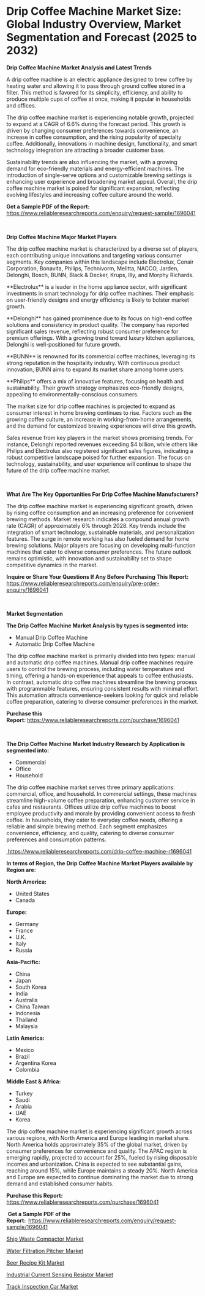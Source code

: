 <p><h1>Drip Coffee Machine Market Size: Global Industry Overview, Market Segmentation and Forecast (2025 to 2032)</h1></p><p><strong>Drip Coffee Machine Market Analysis and Latest Trends</strong></p>
<p><p>A drip coffee machine is an electric appliance designed to brew coffee by heating water and allowing it to pass through ground coffee stored in a filter. This method is favored for its simplicity, efficiency, and ability to produce multiple cups of coffee at once, making it popular in households and offices.</p><p>The drip coffee machine market is experiencing notable growth, projected to expand at a CAGR of 6.6% during the forecast period. This growth is driven by changing consumer preferences towards convenience, an increase in coffee consumption, and the rising popularity of specialty coffee. Additionally, innovations in machine design, functionality, and smart technology integration are attracting a broader customer base. </p><p>Sustainability trends are also influencing the market, with a growing demand for eco-friendly materials and energy-efficient machines. The introduction of single-serve options and customizable brewing settings is enhancing user experience and broadening market appeal. Overall, the drip coffee machine market is poised for significant expansion, reflecting evolving lifestyles and increasing coffee culture around the world.</p></p>
<p><strong>Get a Sample PDF of the Report:&nbsp;</strong> <a href="https://www.reliableresearchreports.com/enquiry/request-sample/1696041?utm_campaign=24&utm_medium=2&utm_source=Github&utm_content=ia&utm_term=05022025&utm_id=drip-coffee-machine">https://www.reliableresearchreports.com/enquiry/request-sample/1696041</a></p>
<p>&nbsp;</p>
<p><strong>Drip Coffee Machine Major Market Players</strong></p>
<p><p>The drip coffee machine market is characterized by a diverse set of players, each contributing unique innovations and targeting various consumer segments. Key companies within this landscape include Electrolux, Conair Corporation, Bonavita, Philips, Technivorm, Melitta, NACCO, Jarden, Delonghi, Bosch, BUNN, Black & Decker, Krups, Illy, and Morphy Richards.</p><p>**Electrolux** is a leader in the home appliance sector, with significant investments in smart technology for drip coffee machines. Their emphasis on user-friendly designs and energy efficiency is likely to bolster market growth.</p><p>**Delonghi** has gained prominence due to its focus on high-end coffee solutions and consistency in product quality. The company has reported significant sales revenue, reflecting robust consumer preference for premium offerings. With a growing trend toward luxury kitchen appliances, Delonghi is well-positioned for future growth.</p><p>**BUNN** is renowned for its commercial coffee machines, leveraging its strong reputation in the hospitality industry. With continuous product innovation, BUNN aims to expand its market share among home users.</p><p>**Philips** offers a mix of innovative features, focusing on health and sustainability. Their growth strategy emphasizes eco-friendly designs, appealing to environmentally-conscious consumers.</p><p>The market size for drip coffee machines is projected to expand as consumer interest in home brewing continues to rise. Factors such as the growing coffee culture, an increase in working-from-home arrangements, and the demand for customized brewing experiences will drive this growth.</p><p>Sales revenue from key players in the market shows promising trends. For instance, Delonghi reported revenues exceeding $4 billion, while others like Philips and Electrolux also registered significant sales figures, indicating a robust competitive landscape poised for further expansion. The focus on technology, sustainability, and user experience will continue to shape the future of the drip coffee machine market.</p></p>
<p>&nbsp;</p>
<p><strong>What Are The Key Opportunities For Drip Coffee Machine Manufacturers?</strong></p>
<p><p>The drip coffee machine market is experiencing significant growth, driven by rising coffee consumption and an increasing preference for convenient brewing methods. Market research indicates a compound annual growth rate (CAGR) of approximately 6% through 2028. Key trends include the integration of smart technology, sustainable materials, and personalization features. The surge in remote working has also fueled demand for home brewing solutions. Major players are focusing on developing multi-function machines that cater to diverse consumer preferences. The future outlook remains optimistic, with innovation and sustainability set to shape competitive dynamics in the market.</p></p>
<p><strong>Inquire or Share Your Questions If Any Before Purchasing This Report:</strong> <a href="https://www.reliableresearchreports.com/enquiry/pre-order-enquiry/1696041?utm_campaign=24&utm_medium=2&utm_source=Github&utm_content=ia&utm_term=05022025&utm_id=drip-coffee-machine">https://www.reliableresearchreports.com/enquiry/pre-order-enquiry/1696041</a></p>
<p>&nbsp;</p>
<p><strong>Market Segmentation</strong></p>
<p><strong>The Drip Coffee Machine Market Analysis by types is segmented into:</strong></p>
<p><ul><li>Manual Drip Coffee Machine</li><li>Automatic Drip Coffee Machine</li></ul></p>
<p><p>The drip coffee machine market is primarily divided into two types: manual and automatic drip coffee machines. Manual drip coffee machines require users to control the brewing process, including water temperature and timing, offering a hands-on experience that appeals to coffee enthusiasts. In contrast, automatic drip coffee machines streamline the brewing process with programmable features, ensuring consistent results with minimal effort. This automation attracts convenience-seekers looking for quick and reliable coffee preparation, catering to diverse consumer preferences in the market.</p></p>
<p><strong>Purchase this Report:&nbsp;</strong><a href="https://www.reliableresearchreports.com/purchase/1696041?utm_campaign=24&utm_medium=2&utm_source=Github&utm_content=ia&utm_term=05022025&utm_id=drip-coffee-machine">https://www.reliableresearchreports.com/purchase/1696041</a></p>
<p>&nbsp;</p>
<p><strong>The Drip Coffee Machine Market Industry Research by Application is segmented into:</strong></p>
<p><ul><li>Commercial</li><li>Office</li><li>Household</li></ul></p>
<p><p>The drip coffee machine market serves three primary applications: commercial, office, and household. In commercial settings, these machines streamline high-volume coffee preparation, enhancing customer service in cafes and restaurants. Offices utilize drip coffee machines to boost employee productivity and morale by providing convenient access to fresh coffee. In households, they cater to everyday coffee needs, offering a reliable and simple brewing method. Each segment emphasizes convenience, efficiency, and quality, catering to diverse consumer preferences and consumption patterns.</p></p>
<p><a href="https://www.reliableresearchreports.com/drip-coffee-machine-r1696041?utm_campaign=24&utm_medium=2&utm_source=Github&utm_content=ia&utm_term=05022025&utm_id=drip-coffee-machine">&nbsp;https://www.reliableresearchreports.com/drip-coffee-machine-r1696041</a></p>
<p><strong>In terms of Region, the Drip Coffee Machine Market Players available by Region are:</strong></p>
<p>
    <p> <strong> North America: </strong>
        <ul>
            <li>United States</li>
            <li>Canada</li>
        </ul>
        </p> 
    <p> <strong> Europe: </strong>
        <ul>
            <li>Germany</li>
            <li>France</li>
            <li>U.K.</li>
            <li>Italy</li>
            <li>Russia</li>
        </ul>
        </p> 
    <p> <strong> Asia-Pacific: </strong>
        <ul>
            <li>China</li>
            <li>Japan</li>
            <li>South Korea</li>
            <li>India</li>
            <li>Australia</li>
            <li>China Taiwan</li>
            <li>Indonesia</li>
            <li>Thailand</li>
            <li>Malaysia</li>
        </ul>
        </p> 
    <p> <strong> Latin America: </strong>
        <ul>
            <li>Mexico</li>
            <li>Brazil</li>
            <li>Argentina Korea</li>
            <li>Colombia</li>
        </ul>
        </p> 
    <p> <strong> Middle East & Africa: </strong>
        <ul>
            <li>Turkey</li>
            <li>Saudi</li>
            <li>Arabia</li>
            <li>UAE</li>
            <li>Korea</li>
        </ul>
    </p>
    </p>
<p><p>The drip coffee machine market is experiencing significant growth across various regions, with North America and Europe leading in market share. North America holds approximately 35% of the global market, driven by consumer preferences for convenience and quality. The APAC region is emerging rapidly, projected to account for 25%, fueled by rising disposable incomes and urbanization. China is expected to see substantial gains, reaching around 15%, while Europe maintains a steady 20%. North America and Europe are expected to continue dominating the market due to strong demand and established consumer habits.</p></p>
<p><strong>Purchase this Report: </strong><a href="https://www.reliableresearchreports.com/purchase/1696041?utm_campaign=24&utm_medium=2&utm_source=Github&utm_content=ia&utm_term=05022025&utm_id=drip-coffee-machine">https://www.reliableresearchreports.com/purchase/1696041</a></p>
<p>&nbsp;<strong>Get a Sample PDF of the Report:&nbsp;&nbsp;</strong><a href="https://www.reliableresearchreports.com/enquiry/request-sample/1696041?utm_campaign=24&utm_medium=2&utm_source=Github&utm_content=ia&utm_term=05022025&utm_id=drip-coffee-machine">https://www.reliableresearchreports.com/enquiry/request-sample/1696041</a></p>
<p><strong></strong></p>
<p><p><a href="https://www.linkedin.com/pulse/forecasting-growth-ship-waste-compactor-market-2025-2032-orcwe?utm_campaign=24&utm_medium=2&utm_source=Github&utm_content=ia&utm_term=05022025&utm_id=drip-coffee-machine">Ship Waste Compactor Market</a></p><p><a href="https://github.com/yazminwollma30/Market-Research-Report-List-1/blob/main/water-filtration-pitcher-market.md?utm_campaign=24&utm_medium=2&utm_source=Github&utm_content=ia&utm_term=05022025&utm_id=drip-coffee-machine">Water Filtration Pitcher Market</a></p><p><a href="https://github.com/steidmindy199393/Market-Research-Report-List-1/blob/main/beer-recipe-kit-market.md?utm_campaign=24&utm_medium=2&utm_source=Github&utm_content=ia&utm_term=05022025&utm_id=drip-coffee-machine">Beer Recipe Kit Market</a></p><p><a href="https://www.linkedin.com/pulse/industrial-current-sensing-resistor-market-trends-report-ohwke?utm_campaign=24&utm_medium=2&utm_source=Github&utm_content=ia&utm_term=05022025&utm_id=drip-coffee-machine">Industrial Current Sensing Resistor Market</a></p><p><a href="https://www.linkedin.com/pulse/track-inspection-car-market-growth-insights-sales-channels-k4lee?utm_campaign=24&utm_medium=2&utm_source=Github&utm_content=ia&utm_term=05022025&utm_id=drip-coffee-machine">Track Inspection Car Market</a></p></p>